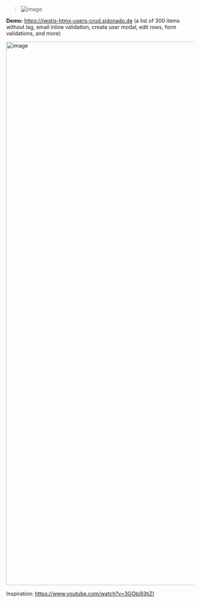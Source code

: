 > ![image](https://github.com/sjdonado/nestjs-htmx-users-crud/assets/27580836/b8e25bfb-1dba-4dca-96b4-e3e049128a20)

**Demo:** https://nestjs-htmx-users-crud.sjdonado.de (a list of 300 items without lag, email inline validation, create user modal, edit rows, form validations, and more)

<img width="1461" alt="image" src="https://github.com/sjdonado/nestjs-htmx-users-crud/assets/27580836/4bb26b07-7ea0-41c7-a6ad-04479a6ce5b0">

Inspiration: https://www.youtube.com/watch?v=3GObi93tjZI
